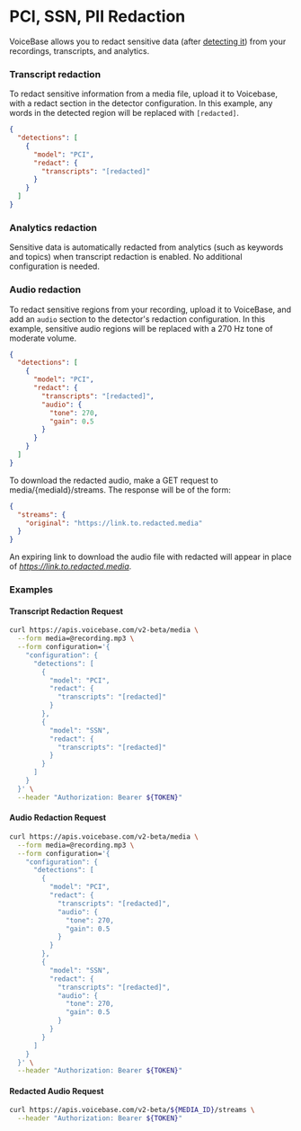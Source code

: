 # PCI, SSN, PII Redaction


VoiceBase allows you to redact sensitive data (after [detecting it](pci-ssn-pii-detection.html)) from your recordings, transcripts, and analytics.


### Transcript redaction

To redact sensitive information from a media file, upload it to Voicebase, with a redact section in the detector configuration. In this example, any words in the detected region will be replaced with `[redacted]`.

```json
{ 
  "detections": [
    {
      "model": "PCI",
      "redact": {
        "transcripts": "[redacted]"
      }
    }
  ]
}
```

### Analytics redaction

Sensitive data is automatically redacted from analytics (such as keywords and topics) when transcript redaction is enabled. No additional configuration is needed. 

### Audio redaction

To redact sensitive regions from your recording, upload it to VoiceBase, and add an `audio` section to the detector's redaction configuration. In this example, sensitive audio regions will be replaced with a 270 Hz tone of moderate volume.


```json
{ 
  "detections": [
    {
      "model": "PCI",
      "redact": {
        "transcripts": "[redacted]",
        "audio": {
          "tone": 270,
          "gain": 0.5
        }
      }
    }
  ]
}
```

To download the redacted audio, make a GET request to media/{mediaId}/streams. The response will be of the form:

```json
{
  "streams": {
    "original": "https://link.to.redacted.media"
  }
}

```

An expiring link to download the audio file with redacted will appear in place of *https://link.to.redacted.media*.

### Examples

#### Transcript Redaction Request

```bash
curl https://apis.voicebase.com/v2-beta/media \
  --form media=@recording.mp3 \
  --form configuration='{
    "configuration": {
      "detections": [
        {
          "model": "PCI",
          "redact": {
            "transcripts": "[redacted]"
          }
        },
        {
          "model": "SSN",
          "redact": {
            "transcripts": "[redacted]"
          }
        }
      ]
    }
  }' \
  --header "Authorization: Bearer ${TOKEN}" 
```

#### Audio Redaction Request

```bash
curl https://apis.voicebase.com/v2-beta/media \
  --form media=@recording.mp3 \
  --form configuration='{
    "configuration": {
      "detections": [
        {
          "model": "PCI",
          "redact": {
            "transcripts": "[redacted]",
            "audio": {
              "tone": 270,
              "gain": 0.5
            }
          }
        },
        {
          "model": "SSN",
          "redact": {
            "transcripts": "[redacted]",
            "audio": {
              "tone": 270,
              "gain": 0.5
            }
          }
        }
      ]
    }
  }' \
  --header "Authorization: Bearer ${TOKEN}"
```

#### Redacted Audio Request

```bash
curl https://apis.voicebase.com/v2-beta/${MEDIA_ID}/streams \
  --header "Authorization: Bearer ${TOKEN}"
```

